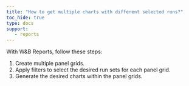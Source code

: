 ```yaml
---
title: "How to get multiple charts with different selected runs?"
toc_hide: true
type: docs
support:
   - reports
---
```

With W&B Reports, follow these steps:

1. Create multiple panel grids.
2. Apply filters to select the desired run sets for each panel grid.
3. Generate the desired charts within the panel grids.